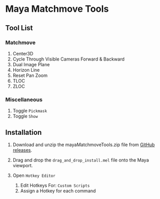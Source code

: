 # Maya Matchmove Tools

## Tool List
### Matchmove
1. Center3D
1. Cycle Through Visible Cameras Forward & Backward
1. Dual Image Plane
1. Horizon Line
1. Reset Pan Zoom
1. TLOC
1. ZLOC

### Miscellaneous
1. Toggle `Pickmask`
1. Toggle `Show`

## Installation
1. Download and unzip the mayaMatchmoveTools.zip file from [GitHub releases](https://github.com/kohyuk91/mayaMatchmoveTools/releases).

1. Drag and drop the `drag_and_drop_install.mel` file onto the Maya viewport.

1. Open `Hotkey Editor`
    1. Edit Hotkeys For: `Custom Scripts`
    1. Assign a Hotkey for each command
